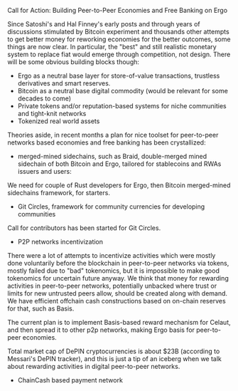 Call for Action: Building Peer-to-Peer Economies and Free Banking on Ergo

Since Satoshi's and Hal Finney's early posts and through years of discussions stimulated by Bitcoin experiment and thousands
other attempts to get better money for reworking economies for the better outcomes, some things are now clear. In particular,
the "best" and still realistic monetary system to replace fiat would emerge through competition, not design. There will be some obvious building
blocks though:

* Ergo as a neutral base layer for store-of-value transactions, trustless derivatives and smart reserves.
* Bitcoin as a neutral base digital commodity (would be relevant for some decades to come)
* Private tokens and/or reputation-based systems for niche communities and tight-knit networks
* Tokenized real world assets

Theories aside, in recent months a plan for nice toolset for peer-to-peer networks based economies and free banking has been crystallized:

* merged-mined sidechains, such as Braid, double-merged mined sidechain of both Bitcoin and Ergo, tailored for stablecoins and RWAs issuers and users:

We need for couple of Rust developers for Ergo, then Bitcoin merged-mined sidechains framework, for starters.

* Git Circles, framework for community currencies for developing communities

Call for contributors has been started for Git Circles.


* P2P networks incentivization

There were a lot of attempts to incentivize activities which were mostly done voluntarily before the blockchain in peer-to-peer networks via tokens, mostly failed
due to "bad" tokenomics, but it is impossible to make good tokenomics for uncertain future anyway. We think that money for rewarding activities in peer-to-peer networks,
potentially unbacked where trust or limits for new untrusted peers allow,  should be created along with demand. We have efficient offchain cash constructions based on on-chain reserves for that, such as Basis.

The current plan is to implement Basis-based reward mechanism for Celaut, and then spread it to other p2p networks, making Ergo basis for peer-to-peer economies.

Total market cap of DePIN cryptocurrencies is about $23B (according to Messari's DePIN tracker), and this is just a tip
of an iceberg when we talk about rewarding activities in digital peer-to-peer networks. 

* ChainCash based payment network